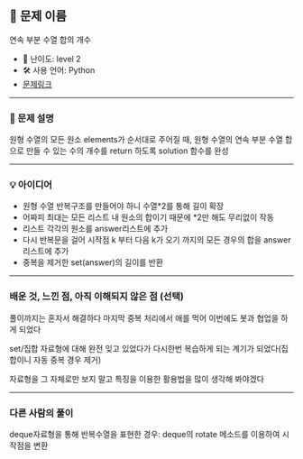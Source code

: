 ## 📘 문제 이름
연속 부분 수열 합의 개수

- 🧩 난이도: level 2
- 🛠 사용 언어: Python
- [문제링크](https://school.programmers.co.kr/learn/courses/30/lessons/131701)

---

### 🧠 문제 설명
원형 수열의 모든 원소 elements가 순서대로 주어질 때, 원형 수열의 연속 부분 수열 합으로 만들 수 있는 수의 개수를 return 하도록 solution 함수를 완성

---

### 💡 아이디어
- 원형 수열 반복구조를 만들어야 하니 수열*2를 통해 길이 확장
- 어짜피 최대는 모든 리스트 내 원소의 합이기 때문에 *2만 해도 무리없이 작동
- 리스트 각각의 원소를 answer리스트에 추가
- 다시 반복문을 걸어 시작점 k 부터 다음 k가 오기 까지의 모든 경우의 합을 answer리스트에 추가
- 중복을 제거한 set(answer)의 길이를 반환

---

### 배운 것, 느낀 점, 아직 이해되지 않은 점 (선택)
풀이까지는 혼자서 해결하다 마지막 중복 처리에서 애를 먹어 이번에도 봇과 협업을 하게 되었다

set/집합 자료형에 대해 완전 잊고 있었다가 다시한번 복습하게 되는 계기가 되었다(집합이니 자동 중복 경우 제거)

자료형을 그 자체로만 보지 말고 특징을 이용한 활용법을 많이 생각해 봐야겠다

---

### 다른 사람의 풀이
deque자료형을 통해 반복수열을 표현한 경우:
deque의 rotate 메소드를 이용하여 시작점을 변환
